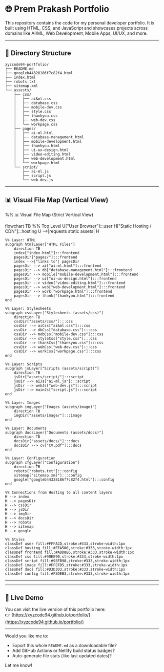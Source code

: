 # 🌐 Prem Prakash Portfolio

This repository contains the code for my personal developer portfolio. It is built using HTML, CSS, and JavaScript and showcases projects across domains like AI/ML, Web Development, Mobile Apps, UI/UX, and more.

---

## 📁 Directory Structure

```
xyzcode94-portfolio/
├── README.md
├── googleb44328186f7c82f4.html
├── index.html
├── robots.txt
├── sitemap.xml
└── assests/
    ├── css/
    │   ├── ai&ml.css
    │   ├── database.css
    │   ├── mobile-dev.css
    │   ├── style.css
    │   ├── thankyou.css
    │   ├── web-dev.css
    │   └── workpage.css
    ├── pages/
    │   ├── ai-ml.html
    │   ├── database-management.html
    │   ├── mobile-development.html
    │   ├── thankyou.html
    │   ├── ui-ux-design.html
    │   ├── video-editing.html
    │   ├── web-development.html
    │   └── workpage.html
    └── script/
        ├── ai-ml.js
        ├── script.js
        └── web-dev.js
```

---

## 📊 Visual File Map (Vertical View)

%% 📊 Visual File Map (Strict Vertical View)

flowchart TB
    %% Top Level
    U["User Browser"]:::user
    H["Static Hosting / CDN"]:::hosting
    U -->|requests static assets| H

    %% Layer: HTML
    subgraph htmlLayer["HTML Files"]
        direction TB
        index["index.html"]:::frontend
        pagesDir["pages/"]:::frontend
        index -->|"links to"| pagesDir
        pagesDir --> ai["ai-ml.html"]:::frontend
        pagesDir --> db["database-management.html"]:::frontend
        pagesDir --> mobile["mobile-development.html"]:::frontend
        pagesDir --> ui["ui-ux-design.html"]:::frontend
        pagesDir --> video["video-editing.html"]:::frontend
        pagesDir --> web["web-development.html"]:::frontend
        pagesDir --> work["workpage.html"]:::frontend
        pagesDir --> thank["thankyou.html"]:::frontend
    end

    %% Layer: Stylesheets
    subgraph cssLayer["Stylesheets (assets/css)"]
        direction TB
        cssDir["assets/css/"]:::css
        cssDir --> aiCss["ai&ml.css"]:::css
        cssDir --> dbCss["database.css"]:::css
        cssDir --> mobCss["mobile-dev.css"]:::css
        cssDir --> styleCss["style.css"]:::css
        cssDir --> thankCss["thankyou.css"]:::css
        cssDir --> webCss["web-dev.css"]:::css
        cssDir --> workCss["workpage.css"]:::css
    end

    %% Layer: Scripts
    subgraph jsLayer["Scripts (assets/script)"]
        direction TB
        jsDir["assets/script/"]:::script
        jsDir --> aiJs["ai-ml.js"]:::script
        jsDir --> webJs["web-dev.js"]:::script
        jsDir --> mainJs["script.js"]:::script
    end

    %% Layer: Images
    subgraph imgLayer["Images (assets/image)"]
        direction TB
        imgDir["assets/image/"]:::image
    end

    %% Layer: Documents
    subgraph docsLayer["Documents (assets/docs)"]
        direction TB
        docsDir["assets/docs/"]:::docs
        docsDir --> cv["CV.pdf"]:::docs
    end

    %% Layer: Configuration
    subgraph cfgLayer["Configuration"]
        direction TB
        robots["robots.txt"]:::config
        sitemap["sitemap.xml"]:::config
        google["googleb44328186f7c82f4.html"]:::config
    end

    %% Connections from Hosting to all content layers
    H --> index
    H --> pagesDir
    H --> cssDir
    H --> jsDir
    H --> imgDir
    H --> docsDir
    H --> robots
    H --> sitemap
    H --> google

    %% Styles
    classDef user fill:#FFFACD,stroke:#333,stroke-width:1px
    classDef hosting fill:#FFA500,stroke:#333,stroke-width:1px
    classDef frontend fill:#ADD8E6,stroke:#333,stroke-width:1px
    classDef css fill:#90EE90,stroke:#333,stroke-width:1px
    classDef script fill:#98FB98,stroke:#333,stroke-width:1px
    classDef image fill:#FFEFD5,stroke:#333,stroke-width:1px
    classDef docs fill:#D3D3D3,stroke:#333,stroke-width:1px
    classDef config fill:#F5DEB3,stroke:#333,stroke-width:1px
---


---

## 🔗 Live Demo

You can visit the live version of this portfolio here:  
👉 [https://xyzcode94.github.io/portfolio/](https://xyzcode94.github.io/portfolio/)

---

Would you like me to:

- Export this whole `README.md` as a downloadable file?
- Add GitHub Actions or Netlify build status badges?
- Auto-generate file stats (like last updated dates)?

Let me know!

